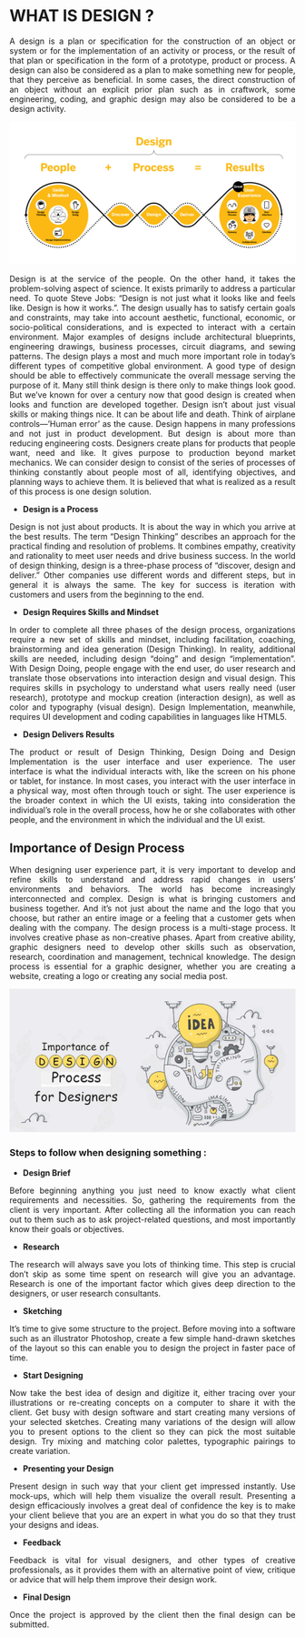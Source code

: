 # WHAT IS DESIGN ? 

<p align="justify">
A design is a plan or specification for the construction of an object or system or for the implementation of an activity or process, or the result of that plan or specification in the form of a prototype, product or process. A design can also be considered as a plan to make something new for people, that they perceive as beneficial. In some cases, the direct construction of an object without an explicit prior plan such as in craftwork, some engineering, coding, and graphic design may also be considered to be a design activity. 
</p>
<p align="center">
<img src="./Design_images/Design.png" alt="" width="650">
</p>
<p align="justify">
Design is at the service of the people. On the other hand, it takes the problem-solving aspect of science. It exists primarily to address a particular need. To quote Steve Jobs: “Design is not just what it looks like and feels like. Design is how it works.”. The design usually has to satisfy certain goals and constraints, may take into account aesthetic, functional, economic, or socio-political considerations, and is expected to interact with a certain environment. Major examples of designs include architectural blueprints, engineering drawings, business processes, circuit diagrams, and sewing patterns.
The design plays a most and much more important role in today’s different types of competitive global environment. A good type of design should be able to effectively communicate the overall message serving the purpose of it. 
Many still think design is there only to make things look good. But we’ve known for over a century now that good design is created when looks and function are developed together. Design isn’t about just visual skills or making things nice. It can be about life and death. Think of airplane controls—’Human error’ as the cause. Design happens in many professions and not just in product development. But design is about more than reducing engineering costs. Designers create plans for products that people want, need and like. It gives purpose to production beyond market mechanics. We can consider design to consist of the series of processes of thinking constantly about people most of all, identifying objectives, and planning ways to achieve them. It is believed that what is realized as a result of this process is one design solution.
</p>

- **Design is a Process**
<p align="justify">
Design is not just about products. It is about the way in which you arrive at the best results. The term “Design Thinking” describes an approach for the practical finding and resolution of problems. It combines empathy, creativity and rationality to meet user needs and drive business success. In the world of design thinking, design is a three-phase process of “discover, design and deliver.” Other companies use different words and different steps, but in general it is always the same. The key for success is iteration with customers and users from the beginning to the end.
</p>

- **Design Requires Skills and Mindset**
<p align="justify">
In order to complete all three phases of the design process, organizations require a new set of skills and mindset, including facilitation, coaching, brainstorming and idea generation (Design Thinking). In reality, additional skills are needed, including design “doing” and design “implementation”. With Design Doing, people engage with the end user, do user research and translate those observations into interaction design and visual design. This requires skills in psychology to understand what users really need (user research), prototype and mockup creation (interaction design), as well as color and typography (visual design). Design Implementation, meanwhile, requires UI development and coding capabilities in languages like HTML5.
</p>

- **Design Delivers Results**
<p align="justify">
The product or result of Design Thinking, Design Doing and Design Implementation is the user interface and user experience. The user interface is what the individual interacts with, like the screen on his phone or tablet, for instance. In most cases, you interact with the user interface in a physical way, most often through touch or sight. The user experience is the broader context in which the UI exists, taking into consideration the individual’s role in the overall process, how he or she collaborates with other people, and the environment in which the individual and the UI exist.
</p>

## Importance of Design Process
<p align="justify">
When designing user experience part, it is very important to develop and refine skills to understand and address rapid changes in users’ environments and behaviors. The world has become increasingly interconnected and complex. Design is what is bringing customers and business together. And it’s not just about the name and the logo that you choose, but rather an entire image or a feeling that a customer gets when dealing with the company. The design process is a multi-stage process. It involves creative phase as non-creative phases. Apart from creative ability, graphic designers need to develop other skills such as observation, research, coordination and management, technical knowledge. The design process is essential for a graphic designer, whether you are creating a website, creating a logo or creating any social media post.
</p>
<p align="center">
<img src="./Design_images/Importace_of_Design_Process.png" alt="" width="750">
</p>

### Steps to follow when designing something :

- **Design Brief**
<p align="justify">
Before beginning anything you just need to know exactly what client requirements and necessities. So, gathering the requirements from the client is very important. After collecting all the information you can reach out to them such as to ask project-related questions, and most importantly know their goals or objectives.
</p>

- **Research**
<p align="justify">
The research will always save you lots of thinking time. This step is crucial don’t skip as some time spent on research will give you an advantage. Research is one of the important factor which gives deep direction to the designers, or user research consultants.
</p>

- **Sketching**
<p align="justify">
It’s time to give some structure to the project. Before moving into a software such as an illustrator Photoshop, create a few simple hand-drawn sketches of the layout so this can enable you to design the project in faster pace of time.
</p>

- **Start Designing**
<p align="justify">
Now take the best idea of design and digitize it, either tracing over your illustrations or re-creating concepts on a computer to share it with the client.
Get busy with design software and start creating many versions of your selected sketches. Creating many variations of the design will allow you to present options to the client so they can pick the most suitable design. Try mixing and matching color palettes, typographic pairings to create variation.
</p>

- **Presenting your Design**
<p align="justify">
Present design in such way that your client get impressed instantly. Use mock-ups, which will help them visualize the overall result. Presenting a design efficaciously involves a great deal of confidence the key is to make your client believe that you are an expert in what you do so that they trust your designs and ideas.
</p>

- **Feedback**
<p align="justify">
Feedback is vital for visual designers,  and other types of creative professionals, as it provides them with an alternative point of view, critique or advice that will help them improve their design work.
</p>

- **Final Design**
<p align="justify">
Once the project is approved by the client then the final design can be submitted.
</p>
